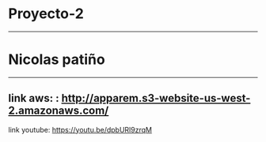 # Proyecto-2
-------------------------------------------------------
# Nicolas patiño
-------------------------------------------------
link aws: : http://apparem.s3-website-us-west-2.amazonaws.com/
---------------------------------------------------
link youtube: https://youtu.be/dpbURl9zrqM


